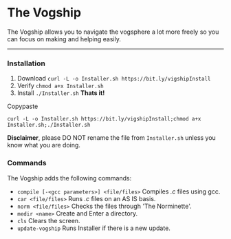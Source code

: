 # The Vogship
The Vogship allows you to navigate the vogsphere a lot more freely so you can focus on making and helping easily.
___
### Installation
1. Download `curl -L -o Installer.sh https://bit.ly/vigshipInstall`
2. Verify `chmod a+x Installer.sh`
3. Install `./Installer.sh`
**Thats it!**

Copypaste

``curl -L -o Installer.sh https://bit.ly/vigshipInstall;chmod a+x Installer.sh;./Installer.sh`` 

**Disclaimer**, please DO NOT rename the file from `Installer.sh` unless you know what you are doing.


### Commands
The Vogship adds the following commands:
- `compile [-<gcc parameters>] <file/files>` Compiles *.c* files using gcc. 
- `car <file/files>` Runs *.c* files on an AS IS basis.
- `norm <file/files>` Checks the files through 'The Norminette'.
- `medir <name>` Create and Enter a directory. 
- `cls` Clears the screen.
- `update-vogship` Runs Installer if there is a new update.
 

